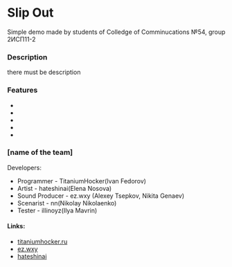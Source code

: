 # Slip Out

Simple demo made by students of Colledge of Comminucations №54, group 2ИСП11-2

### Description

there must be description

### Features

 -
 -
 -
 -
 -

### [name of the team]

Developers:
- Programmer - TitaniumHocker(Ivan Fedorov)
- Artist - hateshinai(Elena Nosova)
- Sound Producer - ez.wxy (Alexey Tsepkov, Nikita Genaev)
- Scenarist -  nn(Nikolay Nikolaenko)
- Tester - illinoyz(Ilya Mavrin)

#### Links:
 - [titaniumhocker.ru](http://titaniumhocker.ru/)
 - [ez.wxy](https://vk.com/ezwxy)
 - [hateshinai](https://www.instagram.com/hateshinaiart/)
